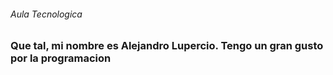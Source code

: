 ###### Aula Tecnologica
### Que tal, mi nombre es Alejandro Lupercio. Tengo un gran gusto por la programacion
